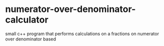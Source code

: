 # numerator-over-denominator-calculator
small c++ program that performs  calculations on a fractions on numerator over denominator based
